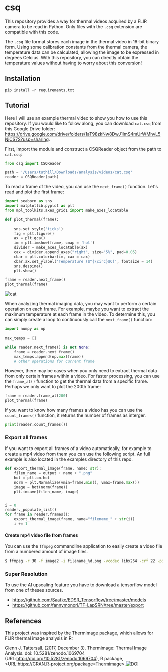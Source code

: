 # csq

This repository provides a way for thermal videos acquired by a FLIR camera to be read in Python. Only files with the `.csq` extension are compatible with this code.

The `.csq` file format stores each image in the thermal video in 16-bit binary form. Using some calibration constants from the thermal camera, the temperature data can be calculated, allowing the image to be expressed in degrees Celcius. With this repository, you can directly obtain the temperature values without having to worry about this conversion!

## Installation

```
pip install -r requirements.txt
```

## Tutorial

Here I will use an example thermal video to show you how to use this repository. If you would like to follow along, you can download `cat.csq` from this Google Drive folder: https://drive.google.com/drive/folders/1aT98zkNw8DwJ1ImS4mUrWMhvL5NjCS7S?usp=sharing.

First, import the module and construct a CSQReader object from the path to `cat.csq`:

```python
from csq import CSQReader

path = '/Users/tuthill/Downloads/analysis/videos/cat.csq'
reader = CSQReader(path)
```

To read a frame of the video, you can use the `next_frame()` function. Let's read and plot the first frame:

```python
import seaborn as sns
import matplotlib.pyplot as plt
from mpl_toolkits.axes_grid1 import make_axes_locatable

def plot_thermal(frame):

    sns.set_style('ticks')
    fig = plt.figure()
    ax = plt.gca()
    im = plt.imshow(frame, cmap = 'hot')
    divider = make_axes_locatable(ax)
    cax = divider.append_axes("right", size="5%", pad=0.05)
    cbar = plt.colorbar(im, cax = cax)
    cbar.ax.set_ylabel('Temperature ($^{\circ}$C)', fontsize = 14)
    sns.despine()
    plt.show()

frame = reader.next_frame()
plot_thermal(frame)
```

![cat](https://github.com/katierupp/csq/blob/main/examples/frame1.png?raw=true)

When analyzing thermal imaging data, you may want to perform a certain operation on each frame. For example, maybe you want to extract the maximum temperature at each frame in the video. To determine this, you can simply create a loop to continuously call the `next_frame()` function:

```python
import numpy as np

max_temps = []

while reader.next_frame() is not None:
    frame = reader.next_frame()
    max_temps.append(np.max(frame))
    # other operations for current frame
```

However, there may be cases when you only need to extract thermal data from only certain frames within a video. For faster processing, you can use the `frame_at()` function to get the thermal data from a specific frame. Perhaps we only want to plot the 200th frame:

```python
frame = reader.frame_at(200)
plot_thermal(frame)
```

If you want to know how many frames a video has you can use the `count_frames()` function, it returns the number of frames as interger.

```python
print(reader.count_frames())
```

### Export all frames

If you want to export all frames of a video automatically, for example to create a mp4 video from them you can use the following script. An full example is also located in the examples directory of this repo.

```python
def export_thermal_image(frame, name: str):
    filen_name = output + name + ".png"
    hot = plt.cm.hot
    norm = plt.Normalize(vmin=frame.min(), vmax=frame.max())
    image = hot(norm(frame))
    plt.imsave(filen_name, image)


i = 0
reader._populate_list()
for frame in reader.frames():
    export_thermal_image(frame, name="filename_" + str(i))
    i += 1
```

#### Create mp4 video file from frames

You can use the `ffmpeg` commandline application to easily create a video file from a numbered amount of image files.

```bash
$ ffmpeg -r 30 -f image2 -i filename_%d.png -vcodec libx264 -crf 22 -pix_fmt yuv420p -vf 'scale=-2:min(1080\,trunc(ih/2)*2)' out.mp4
```

### Super Resolution

To use the AI upscaling feature you have to download a tensorflow model from one of theses sources.

- https://github.com/Saafke/EDSR_Tensorflow/tree/master/models
- https://github.com/fannymonori/TF-LapSRN/tree/master/export

## References

This project was inspired by the Thermimage package, which allows for FLIR thermal image analysis in R:

Glenn J. Tattersall. (2017, December 3). Thermimage: Thermal Image Analysis. doi: 10.5281/zenodo.1069704 (URL:<http://doi.org/10.5281/zenodo.1069704>), R package, &lt;URL:<https://CRAN.R-project.org/package=Thermimage>&gt;.[![DOI](https://zenodo.org/badge/33262273.svg)](https://zenodo.org/badge/latestdoi/33262273)
